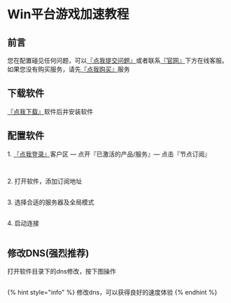 # Win平台游戏加速教程

## **前言**

您在配置碰见任何问题，可以[『点我提交问题』](https://www.lengjiao.me/submitticket.php)或者联系[『官网』](https://www.lengjiao.me)下方在线客服。如果您没有购买服务，请先[『点我购买』](https://www.lengjiao.me/cart.php)服务

## 下载软件

[『点我下载』](https://alumninpustedutw-my.sharepoint.com/:u:/g/personal/empty\_alumni\_npust\_edu\_tw/EeXO\_X-OUzpLjl20ClC6cBoBsmOEpGE4dSYYPAokAGLDSQ?download=1)软件后并安装软件

## 配置软件

1\. [『点我登录』](https://www.lengjiao.me/clientarea.php)客户区 — 点开『已激活的产品/服务』— 点击『节点订阅』

<figure><img src="https://i.imgtg.com/2022/07/20/rOjLD.png" alt=""><figcaption></figcaption></figure>

<figure><img src="https://i.imgtg.com/2022/07/20/rOlO1.png" alt=""><figcaption></figcaption></figure>

2\. 打开软件，添加订阅地址

<figure><img src="https://i.imgtg.com/2022/07/20/raHyl.png" alt=""><figcaption></figcaption></figure>

3\. 选择合适的服务器及全局模式

<figure><img src="https://i.imgtg.com/2022/07/20/ratjP.png" alt=""><figcaption></figcaption></figure>

4\. 启动连接

<figure><img src="https://i.imgtg.com/2022/07/20/raDWb.png" alt=""><figcaption></figcaption></figure>

## 修改DNS(强烈推荐)

打开软件目录下的dns修改，按下图操作

<figure><img src="https://i.imgtg.com/2022/09/11/yOvbD.png" alt=""><figcaption></figcaption></figure>

{% hint style="info" %}
修改dns，可以获得良好的速度体验
{% endhint %}
